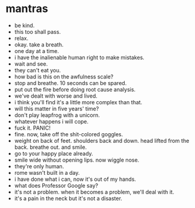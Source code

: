 # mantras

 * be kind.
 * this too shall pass.
 * relax.
 * okay. take a breath.
 * one day at a time.
 * i have the inalienable human right to make mistakes.
 * wait and see.
 * they can't eat you.
 * how bad is this on the awfulness scale?
 * stop and breathe. 10 seconds can be spared.
 * put out the fire before doing root cause analysis.
 * we've dealt with worse and lived.
 * i think you'll find it's a little more complex than that.
 * will this matter in five years' time?
 * don't play leapfrog with a unicorn.
 * whatever happens i will cope.
 * fuck it. PANIC!
 * fine. now, take off the shit-colored goggles.
 * weight on back of feet. shoulders back and down. head lifted from the back. breathe out. and smile.
 * go to your happy place already.
 * smile wide without opening lips. now wiggle nose.
 * they're only human.
 * rome wasn't built in a day.
 * i have done what i can, now it's out of my hands.
 * what does Professor Google say?
 * it's not a problem. when it becomes a problem, we'll deal with it.
 * it's a pain in the neck but it's not a disaster.
 
